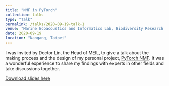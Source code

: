 ```yaml
---
title: "NMF in PyTorch"
collection: talks
type: "Talk"
permalink: /talks/2020-09-19-talk-1
venue: "Marine Ecoacoustics and Informatics Lab, Biodiversity Research Center, Academia Sinica"
date: 2020-09-19
location: "Nangang, Taipei"
---
```


I was invited by Doctor Lin, the Head of MEIL, to give a talk about the making process and the design of my personal project, [PyTorch NMF](https://github.com/yoyololicon/pytorch-NMF). It was a wonderful experience to share my findings with experts in other fields and take discussions together. 


[Download slides here](https://www.slideshare.net/ChinYunYu/nmf-in-pytorch)